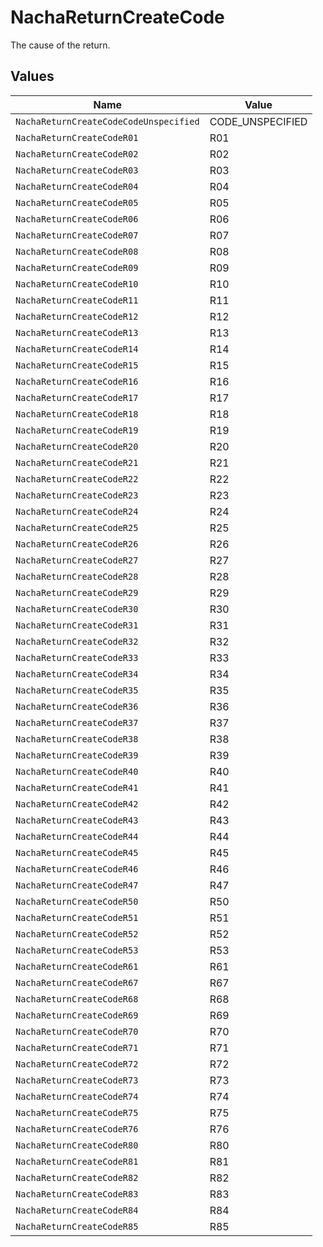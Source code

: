 # NachaReturnCreateCode

The cause of the return.


## Values

| Name                                   | Value                                  |
| -------------------------------------- | -------------------------------------- |
| `NachaReturnCreateCodeCodeUnspecified` | CODE_UNSPECIFIED                       |
| `NachaReturnCreateCodeR01`             | R01                                    |
| `NachaReturnCreateCodeR02`             | R02                                    |
| `NachaReturnCreateCodeR03`             | R03                                    |
| `NachaReturnCreateCodeR04`             | R04                                    |
| `NachaReturnCreateCodeR05`             | R05                                    |
| `NachaReturnCreateCodeR06`             | R06                                    |
| `NachaReturnCreateCodeR07`             | R07                                    |
| `NachaReturnCreateCodeR08`             | R08                                    |
| `NachaReturnCreateCodeR09`             | R09                                    |
| `NachaReturnCreateCodeR10`             | R10                                    |
| `NachaReturnCreateCodeR11`             | R11                                    |
| `NachaReturnCreateCodeR12`             | R12                                    |
| `NachaReturnCreateCodeR13`             | R13                                    |
| `NachaReturnCreateCodeR14`             | R14                                    |
| `NachaReturnCreateCodeR15`             | R15                                    |
| `NachaReturnCreateCodeR16`             | R16                                    |
| `NachaReturnCreateCodeR17`             | R17                                    |
| `NachaReturnCreateCodeR18`             | R18                                    |
| `NachaReturnCreateCodeR19`             | R19                                    |
| `NachaReturnCreateCodeR20`             | R20                                    |
| `NachaReturnCreateCodeR21`             | R21                                    |
| `NachaReturnCreateCodeR22`             | R22                                    |
| `NachaReturnCreateCodeR23`             | R23                                    |
| `NachaReturnCreateCodeR24`             | R24                                    |
| `NachaReturnCreateCodeR25`             | R25                                    |
| `NachaReturnCreateCodeR26`             | R26                                    |
| `NachaReturnCreateCodeR27`             | R27                                    |
| `NachaReturnCreateCodeR28`             | R28                                    |
| `NachaReturnCreateCodeR29`             | R29                                    |
| `NachaReturnCreateCodeR30`             | R30                                    |
| `NachaReturnCreateCodeR31`             | R31                                    |
| `NachaReturnCreateCodeR32`             | R32                                    |
| `NachaReturnCreateCodeR33`             | R33                                    |
| `NachaReturnCreateCodeR34`             | R34                                    |
| `NachaReturnCreateCodeR35`             | R35                                    |
| `NachaReturnCreateCodeR36`             | R36                                    |
| `NachaReturnCreateCodeR37`             | R37                                    |
| `NachaReturnCreateCodeR38`             | R38                                    |
| `NachaReturnCreateCodeR39`             | R39                                    |
| `NachaReturnCreateCodeR40`             | R40                                    |
| `NachaReturnCreateCodeR41`             | R41                                    |
| `NachaReturnCreateCodeR42`             | R42                                    |
| `NachaReturnCreateCodeR43`             | R43                                    |
| `NachaReturnCreateCodeR44`             | R44                                    |
| `NachaReturnCreateCodeR45`             | R45                                    |
| `NachaReturnCreateCodeR46`             | R46                                    |
| `NachaReturnCreateCodeR47`             | R47                                    |
| `NachaReturnCreateCodeR50`             | R50                                    |
| `NachaReturnCreateCodeR51`             | R51                                    |
| `NachaReturnCreateCodeR52`             | R52                                    |
| `NachaReturnCreateCodeR53`             | R53                                    |
| `NachaReturnCreateCodeR61`             | R61                                    |
| `NachaReturnCreateCodeR67`             | R67                                    |
| `NachaReturnCreateCodeR68`             | R68                                    |
| `NachaReturnCreateCodeR69`             | R69                                    |
| `NachaReturnCreateCodeR70`             | R70                                    |
| `NachaReturnCreateCodeR71`             | R71                                    |
| `NachaReturnCreateCodeR72`             | R72                                    |
| `NachaReturnCreateCodeR73`             | R73                                    |
| `NachaReturnCreateCodeR74`             | R74                                    |
| `NachaReturnCreateCodeR75`             | R75                                    |
| `NachaReturnCreateCodeR76`             | R76                                    |
| `NachaReturnCreateCodeR80`             | R80                                    |
| `NachaReturnCreateCodeR81`             | R81                                    |
| `NachaReturnCreateCodeR82`             | R82                                    |
| `NachaReturnCreateCodeR83`             | R83                                    |
| `NachaReturnCreateCodeR84`             | R84                                    |
| `NachaReturnCreateCodeR85`             | R85                                    |